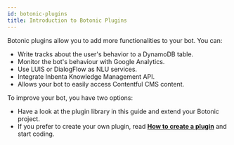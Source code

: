 ```yaml
---
id: botonic-plugins
title: Introduction to Botonic Plugins
---
```


Botonic plugins allow you to add more functionalities to your bot. You can:
- Write tracks about the user's behavior to a DynamoDB table.
- Monitor the bot's behaviour with Google Analytics.
- Use LUIS or DialogFlow as NLU services.
- Integrate Inbenta Knowledge Management API.
- Allows your bot to easily access Contentful CMS content.

To improve your bot, you have two options:
- Have a look at the plugin library in this guide and extend your Botonic project. 
- If you prefer to create your own plugin, read **[How to create a plugin](createname-plugin1)** and start coding.